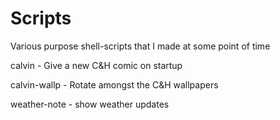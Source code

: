 # Scripts
Various purpose shell-scripts that I made at some point of time

calvin - Give a new C&H comic on startup

calvin-wallp - Rotate amongst the C&H wallpapers

weather-note - show weather updates
